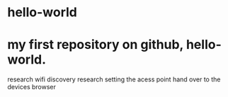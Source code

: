# hello-world
my first repository on github, hello-world.
===========================================
research wifi discovery
research setting the acess point
hand over to the devices browser
